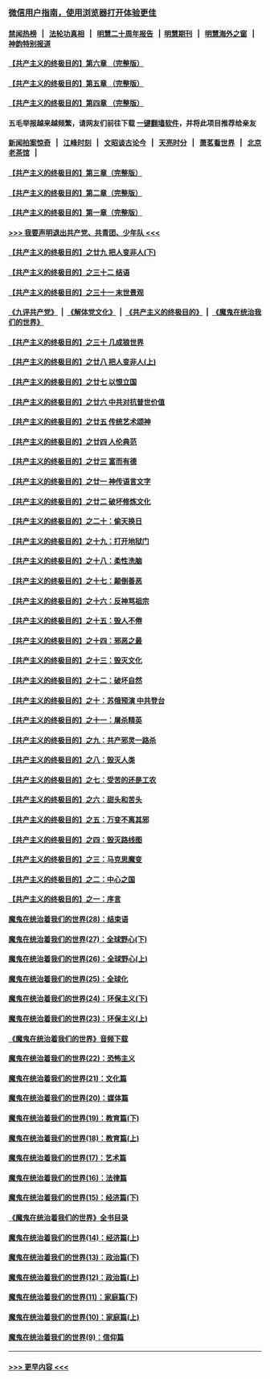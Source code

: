 ### [微信用户指南，使用浏览器打开体验更佳](https://github.com/gfw-breaker/banned-news1/blob/master/indexes/wechat-guide.md?t=0)
#### [禁闻热榜](热点新闻.md?t=0)  &nbsp;&nbsp;|&nbsp;&nbsp; [法轮功真相](https://github.com/gfw-breaker/truth/blob/master/README.md?t=0) &nbsp;&nbsp;|&nbsp;&nbsp; [明慧二十周年报告](https://github.com/gfw-breaker/mh-reports/blob/master/README.md?t=0) &nbsp;&nbsp;|&nbsp;&nbsp;[明慧期刊](https://github.com/gfw-breaker/mh-qikan) &nbsp;&nbsp;|&nbsp;&nbsp; [明慧海外之窗](https://github.com/gfw-breaker/mh-news/blob/master/README.md?t=0) &nbsp;&nbsp;|&nbsp;&nbsp; [神韵特别报道](https://github.com/gfw-breaker/mh-news/blob/master/shenyun.md?t=0)
#### [【共产主义的终极目的】第六章 （完整版）](../pages/nsc422/n11428913.md?t=02091611) 
#### [【共产主义的终极目的】第五章 （完整版）](../pages/nsc422/n11428912.md?t=02091611) 
#### [【共产主义的终极目的】第四章 （完整版）](../pages/nsc422/n11428907.md?t=02091611) 
#### 五毛举报越来越频繁，请网友们前往下载 [一键翻墙软件](https://github.com/gfw-breaker/ssr-accounts)，并将此项目推荐给亲友
#### [新闻拍案惊奇](https://github.com/gfw-breaker/banned-news1/blob/master/pages/link4.md) &nbsp;&nbsp;|&nbsp;&nbsp; [江峰时刻](https://github.com/gfw-breaker/banned-news1/blob/master/pages/link4.md) &nbsp;&nbsp;|&nbsp;&nbsp; [文昭谈古论今](https://github.com/gfw-breaker/banned-news1/blob/master/pages/link4.md) &nbsp;&nbsp;|&nbsp;&nbsp; [天亮时分](https://github.com/gfw-breaker/banned-news1/blob/master/pages/link4.md) &nbsp;&nbsp;|&nbsp;&nbsp; [萧茗看世界](https://github.com/gfw-breaker/banned-news1/blob/master/pages/link4.md) &nbsp;&nbsp;|&nbsp;&nbsp; [北京老茶馆](https://github.com/gfw-breaker/banned-news1/blob/master/pages/link4.md) &nbsp;&nbsp;|&nbsp;&nbsp; 
#### [【共产主义的终极目的】第三章（完整版）](../pages/nsc422/n11428848.md?t=02091611) 
#### [【共产主义的终极目的】第二章（完整版）](../pages/nsc422/n11428831.md?t=02091611) 
#### [【共产主义的终极目的】第一章（完整版）](../pages/nsc422/n11417651.md?t=02091611) 
#### [>>> 我要声明退出共产党、共青团、少年队 <<<](https://github.com/begood0513/goodnews/blob/master/quit/letter.md) 
#### [【共产主义的终极目的】之廿九 把人变非人(下)](../pages/nsc422/n11344140.md?t=02091611) 
#### [【共产主义的终极目的】之三十二 结语](../pages/nsc422/n11360535.md?t=02091611) 
#### [【共产主义的终极目的】之三十一 末世景观](../pages/nsc422/n11351129.md?t=02091611) 
#### [《九评共产党》](https://github.com/begood0513/9ping.md/blob/master/README.md) &nbsp;|&nbsp; [《解体党文化》](../../../../jtdwh.md/blob/master/README.md)  &nbsp;|&nbsp; [《共产主义的终极目的》](../../../../gczydzjmd.md/blob/master/README.md) &nbsp;|&nbsp; [《魔鬼在统治我们的世界》](../../../../mgztzwmdsj.md/blob/master/README.md) 
#### [【共产主义的终极目的】之三十 几成狼世界](../pages/nsc422/n11348280.md?t=02091611) 
#### [【共产主义的终极目的】之廿八 把人变非人(上)](../pages/nsc422/n11340492.md?t=02091611) 
#### [【共产主义的终极目的】之廿七 以恨立国](../pages/nsc422/n11336944.md?t=02091611) 
#### [【共产主义的终极目的】之廿六 中共对抗普世价值](../pages/nsc422/n11324785.md?t=02091611) 
#### [【共产主义的终极目的】之廿五 传统艺术颂神](../pages/nsc422/n11296396.md?t=02091611) 
#### [【共产主义的终极目的】之廿四 人伦典范](../pages/nsc422/n11296397.md?t=02091611) 
#### [【共产主义的终极目的】之廿三 富而有德](../pages/nsc422/n11283598.md?t=02091611) 
#### [【共产主义的终极目的】之廿一 神传语言文字](../pages/nsc422/n11263265.md?t=02091611) 
#### [【共产主义的终极目的】之廿二 破坏修炼文化](../pages/nsc422/n11245728.md?t=02091611) 
#### [【共产主义的终极目的】之二十：偷天换日](../pages/nsc422/n11238846.md?t=02091611) 
#### [【共产主义的终极目的】之十九：打开地狱门](../pages/nsc422/n11206376.md?t=02091611) 
#### [【共产主义的终极目的】之十八：柔性洗脑](../pages/nsc422/n11199994.md?t=02091611) 
#### [【共产主义的终极目的】之十七：颠倒善恶](../pages/nsc422/n11179782.md?t=02091611) 
#### [【共产主义的终极目的】之十六：反神骂祖宗](../pages/nsc422/n11166798.md?t=02091611) 
#### [【共产主义的终极目的】之十五：毁人不倦](../pages/nsc422/n11166792.md?t=02091611) 
#### [【共产主义的终极目的】之十四：邪恶之最](../pages/nsc422/n11150249.md?t=02091611) 
#### [【共产主义的终极目的】之十三：毁灭文化](../pages/nsc422/n11135227.md?t=02091611) 
#### [【共产主义的终极目的】之十二：破坏自然](../pages/nsc422/n11135214.md?t=02091611) 
#### [【共产主义的终极目的】之十：苏俄预演 中共登台](../pages/nsc422/n11118424.md?t=02091611) 
#### [【共产主义的终极目的】之十一：屠杀精英](../pages/nsc422/n11118442.md?t=02091611) 
#### [【共产主义的终极目的】之九：共产邪灵一路杀](../pages/nsc422/n11114139.md?t=02091611) 
#### [【共产主义的终极目的】之八：毁灭人类](../pages/nsc422/n11108503.md?t=02091611) 
#### [【共产主义的终极目的】之七：受苦的还是工农](../pages/nsc422/n11101809.md?t=02091611) 
#### [【共产主义的终极目的】之六：甜头和苦头](../pages/nsc422/n11096971.md?t=02091611) 
#### [【共产主义的终极目的】之五：万变不离其邪](../pages/nsc422/n11091285.md?t=02091611) 
#### [【共产主义的终极目的】之四：毁灭路线图](../pages/nsc422/n11086284.md?t=02091611) 
#### [【共产主义的终极目的】之三：马克思魔变](../pages/nsc422/n11061941.md?t=02091611) 
#### [【共产主义的终极目的】之二：中心之国](../pages/nsc422/n11047728.md?t=02091611) 
#### [【共产主义的终极目的】之一：序言](../pages/nsc422/n11086077.md?t=02091611) 
#### [魔鬼在统治着我们的世界(28)：结束语](../pages/nsc422/n10936246.md?t=02091611) 
#### [魔鬼在统治着我们的世界(27)：全球野心(下)](../pages/nsc422/n10928319.md?t=02091611) 
#### [魔鬼在统治着我们的世界(26)：全球野心(上)](../pages/nsc422/n10900318.md?t=02091611) 
#### [魔鬼在统治着我们的世界(25)：全球化](../pages/nsc422/n10788205.md?t=02091611) 
#### [魔鬼在统治着我们的世界(24)：环保主义(下)](../pages/nsc422/n10695307.md?t=02091611) 
#### [魔鬼在统治着我们的世界(23)：环保主义(上)](../pages/nsc422/n10688613.md?t=02091611) 
#### [《魔鬼在统治着我们的世界》音频下载](../pages/nsc422/n10635553.md?t=02091611) 
#### [魔鬼在统治着我们的世界(22)：恐怖主义](../pages/nsc422/n10614727.md?t=02091611) 
#### [魔鬼在统治着我们的世界(21)：文化篇](../pages/nsc422/n10597706.md?t=02091611) 
#### [魔鬼在统治着我们的世界(20)：媒体篇](../pages/nsc422/n10586579.md?t=02091611) 
#### [魔鬼在统治着我们的世界(19)：教育篇(下)](../pages/nsc422/n10564808.md?t=02091611) 
#### [魔鬼在统治着我们的世界(18)：教育篇(上)](../pages/nsc422/n10526970.md?t=02091611) 
#### [魔鬼在统治着我们的世界(17)：艺术篇](../pages/nsc422/n10499093.md?t=02091611) 
#### [魔鬼在统治着我们的世界(16)：法律篇](../pages/nsc422/n10485969.md?t=02091611) 
#### [魔鬼在统治着我们的世界(15)：经济篇(下)](../pages/nsc422/n10469975.md?t=02091611) 
#### [《魔鬼在统治着我们的世界》全书目录](../pages/nsc422/n10464261.md?t=02091611) 
#### [魔鬼在统治着我们的世界(14)：经济篇(上)](../pages/nsc422/n10457370.md?t=02091611) 
#### [魔鬼在统治着我们的世界(13)：政治篇(下)](../pages/nsc422/n10448270.md?t=02091611) 
#### [魔鬼在统治着我们的世界(12)：政治篇(上)](../pages/nsc422/n10444576.md?t=02091611) 
#### [魔鬼在统治着我们的世界(11)：家庭篇(下)](../pages/nsc422/n10440961.md?t=02091611) 
#### [魔鬼在统治着我们的世界(10)：家庭篇(上)](../pages/nsc422/n10435448.md?t=02091611) 
#### [魔鬼在统治着我们的世界(9)：信仰篇](../pages/nsc422/n10432159.md?t=02091611) 

----
#### [ >>> 更早内容 <<< ](../indexes/nsc422-earlier.md)
